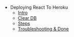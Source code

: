 - Deploying React To Heroku
  - [Intro](./Intro.md "Intro")
  - [Clear DB](./Clear-DB.md "Clear DB")
  - [Steps](./Steps.md "Steps")
  - [Troubleshooting & Done](./Troubleshooting---Done.md "Troubleshooting & Done")
